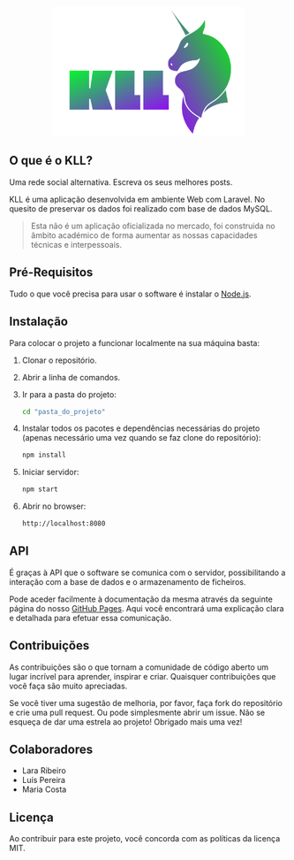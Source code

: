 <p align="center"><img width="350" src="public/images/full-logo.png" alt="Logótipo KLL"></p>

## O que é o KLL?

Uma rede social alternativa. Escreva os seus melhores posts.

KLL é uma aplicação desenvolvida em ambiente Web com Laravel. No quesito de preservar os dados foi realizado com base de dados MySQL.

> Esta não é um aplicação oficializada no mercado, foi construida no âmbito académico de forma aumentar as nossas capacidades técnicas e interpessoais.

## Pré-Requisitos

Tudo o que você precisa para usar o software é instalar o [Node.js](https://nodejs.org).

## Instalação

Para colocar o projeto a funcionar localmente na sua máquina basta:

1. Clonar o repositório.

2. Abrir a linha de comandos.

3. Ir para a pasta do projeto:

    ```sh
    cd "pasta_do_projeto"
    ```

4. Instalar todos os pacotes e dependências necessárias do projeto (apenas necessário uma vez quando se faz clone do repositório):

    ```sh
    npm install
    ```

5. Iniciar servidor:

    ```sh
    npm start
    ```

6. Abrir no browser:
    ```sh
    http://localhost:8080
    ```

## API

É graças à API que o software se comunica com o servidor, possibilitando a interação com a base de dados e o armazenamento de ficheiros.

Pode aceder facilmente à documentação da mesma através da seguinte página do nosso [GitHub Pages](https://luispereira1999.github.io/picand-go).
Aqui você encontrará uma explicação clara e detalhada para efetuar essa comunicação.

## Contribuições

As contribuições são o que tornam a comunidade de código aberto um lugar incrível para aprender, inspirar e criar. Quaisquer contribuições que você faça são muito apreciadas.

Se você tiver uma sugestão de melhoria, por favor, faça fork do repositório e crie uma pull request. Ou pode simplesmente abrir um issue. Não se esqueça de dar uma estrela ao projeto! Obrigado mais uma vez!

## Colaboradores

-   Lara Ribeiro
-   Luís Pereira
-   Maria Costa

## Licença

Ao contribuir para este projeto, você concorda com as políticas da licença MIT.
